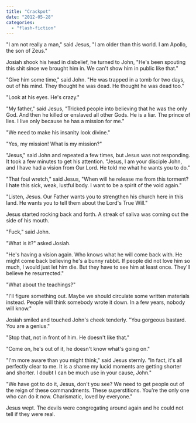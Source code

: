 ```yaml
---
title: "Crackpot"
date: "2012-05-28"
categories: 
  - "flash-fiction"
---
```


"I am not really a man," said Jesus, "I am older than this world. I am Apollo, the son of Zeus."

Josiah shook his head in disbelief, he turned to John, "He's been spouting this shit since we brought him in. We can't show him in public like that."

"Give him some time," said John. "He was trapped in a tomb for two days, out of his mind. They thought he was dead. He thought he was dead too."

"Look at his eyes. He's crazy."

"My father," said Jesus, "Tricked people into believing that he was the only God. And then he killed or enslaved all other Gods. He is a liar. The prince of lies. I live only because he has a mission for me."

"We need to make his insanity look divine."

"Yes, my mission! What is my mission?"

"Jesus," said John and repeated a few times, but Jesus was not responding. It took a few minutes to get his attention. "Jesus, I am your disciple John, and I have had a vision from Our Lord. He told me what he wants you to do."

"That foul wretch," said Jesus, "When will he release me from this torment? I hate this sick, weak, lustful body. I want to be a spirit of the void again."

"Listen, Jesus. Our Father wants you to strengthen his church here in this land. He wants you to tell them about the Lord's True Will."

Jesus started rocking back and forth. A streak of saliva was coming out the side of his mouth.

"Fuck," said John.

"What is it?" asked Josiah.

"He's having a vision again. Who knows what he will come back with. He might come back believing he's a bunny rabbit. If people did not love him so much, I would just let him die. But they have to see him at least once. They'll believe he resurrected."

"What about the teachings?"

"I'll figure something out. Maybe we should circulate some written materials instead. People will think somebody wrote it down. In a few years, nobody will know."

Josiah smiled and touched John's cheek tenderly. "You gorgeous bastard. You are a genius."

"Stop that, not in front of him. He doesn't like that."

"Come on, he's out of it, he doesn't know what's going on."

"I'm more aware than you might think," said Jesus sternly. "In fact, it's all perfectly clear to me. It is a shame my lucid moments are getting shorter and shorter. I doubt I can be much use in your cause, John."

"We have got to do it, Jesus, don't you see? We need to get people out of the reign of these commandments. These superstitions. You're the only one who can do it now. Charismatic, loved by everyone."

Jesus wept. The devils were congregating around again and he could not tell if they were real.

